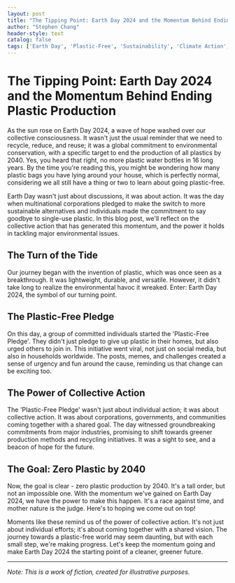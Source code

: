 ```yaml
---
layout: post
title: "The Tipping Point: Earth Day 2024 and the Momentum Behind Ending Plastic Production"
author: "Stephen Chang"
header-style: text
catalog: false
tags: ['Earth Day', 'Plastic-Free', 'Sustainability', 'Climate Action', 'Enviromental Conservation', 'Collective Action', 'Green Initiatives']
---
```


# The Tipping Point: Earth Day 2024 and the Momentum Behind Ending Plastic Production

As the sun rose on Earth Day 2024, a wave of hope washed over our collective consciousness. It wasn't just the usual reminder that we need to recycle, reduce, and reuse; it was a global commitment to environmental conservation, with a specific target to end the production of all plastics by 2040. Yes, you heard that right, no more plastic water bottles in 16 long years. By the time you're reading this, you might be wondering how many plastic bags you have lying around your house, which is perfectly normal, considering we all still have a thing or two to learn about going plastic-free.

Earth Day wasn't just about discussions, it was about action. It was the day when multinational corporations pledged to make the switch to more sustainable alternatives and individuals made the commitment to say goodbye to single-use plastic. In this blog post, we'll reflect on the collective action that has generated this momentum, and the power it holds in tackling major environmental issues.

## The Turn of the Tide

Our journey began with the invention of plastic, which was once seen as a breakthrough. It was lightweight, durable, and versatile. However, it didn't take long to realize the environmental havoc it wreaked. Enter: Earth Day 2024, the symbol of our turning point.

## The Plastic-Free Pledge

On this day, a group of committed individuals started the 'Plastic-Free Pledge'. They didn't just pledge to give up plastic in their homes, but also urged others to join in. This initiative went viral, not just on social media, but also in households worldwide. The posts, memes, and challenges created a sense of urgency and fun around the cause, reminding us that change can be exciting too.

## The Power of Collective Action

The 'Plastic-Free Pledge' wasn't just about individual action; it was about collective action. It was about corporations, governments, and communities coming together with a shared goal. The day witnessed groundbreaking commitments from major industries, promising to shift towards greener production methods and recycling initiatives. It was a sight to see, and a beacon of hope for the future.

## The Goal: Zero Plastic by 2040

Now, the goal is clear - zero plastic production by 2040. It's a tall order, but not an impossible one. With the momentum we've gained on Earth Day 2024, we have the power to make this happen. It's a race against time, and mother nature is the judge. Here's to hoping we come out on top!

Moments like these remind us of the power of collective action. It's not just about individual efforts; it's about coming together with a shared vision. The journey towards a plastic-free world may seem daunting, but with each small step, we're making progress. Let's keep the momentum going and make Earth Day 2024 the starting point of a cleaner, greener future.

---

*Note: This is a work of fiction, created for illustrative purposes.*